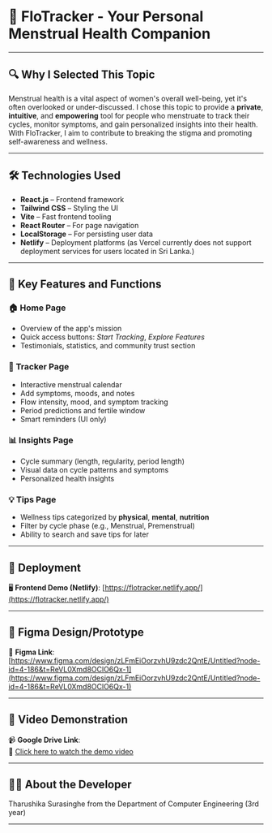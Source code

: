 # 🌸 FloTracker - Your Personal Menstrual Health Companion
---

## 🔍 Why I Selected This Topic

Menstrual health is a vital aspect of women's overall well-being, yet it's often overlooked or under-discussed. I chose this topic to provide a **private**, **intuitive**, and **empowering** tool for people who menstruate to track their cycles, monitor symptoms, and gain personalized insights into their health. With FloTracker, I aim to contribute to breaking the stigma and promoting self-awareness and wellness.

---

## 🛠️ Technologies Used

- **React.js** – Frontend framework  
- **Tailwind CSS** – Styling the UI  
- **Vite** – Fast frontend tooling  
- **React Router** – For page navigation  
- **LocalStorage** – For persisting user data  
- **Netlify** – Deployment platforms (as Vercel currently does not support deployment services for users located in Sri Lanka.)  

---

## 🌟 Key Features and Functions

### 🏠 Home Page
- Overview of the app's mission  
- Quick access buttons: *Start Tracking*, *Explore Features*  
- Testimonials, statistics, and community trust section  

### 📅 Tracker Page
- Interactive menstrual calendar  
- Add symptoms, moods, and notes  
- Flow intensity, mood, and symptom tracking  
- Period predictions and fertile window  
- Smart reminders (UI only)  

### 📊 Insights Page
- Cycle summary (length, regularity, period length)  
- Visual data on cycle patterns and symptoms  
- Personalized health insights  

### 💡 Tips Page
- Wellness tips categorized by **physical**, **mental**, **nutrition**  
- Filter by cycle phase (e.g., Menstrual, Premenstrual)  
- Ability to search and save tips for later  

---

## 🚀 Deployment
 
🖥️ **Frontend Demo (Netlify)**: [https://flotracker.netlify.app/](https://flotracker.netlify.app/)

---

## 🎨 Figma Design/Prototype

📌 **Figma Link**: [https://www.figma.com/design/zLFmEiOorzvhU9zdc2QntE/Untitled?node-id=4-186&t=ReVL0Xmd8OClO6Qx-1](https://www.figma.com/design/zLFmEiOorzvhU9zdc2QntE/Untitled?node-id=4-186&t=ReVL0Xmd8OClO6Qx-1)

---

## 🎥 Video Demonstration

📹 **Google Drive Link**:  
🎥 [Click here to watch the demo video](https://drive.google.com/file/d/1Kg72l199xUIS7vLVev-DbmyFv5cteGdr/view?usp=sharing)

---

## 👩‍🎓 About the Developer

Tharushika Surasinghe from the Department of Computer Engineering (3rd year)


---


